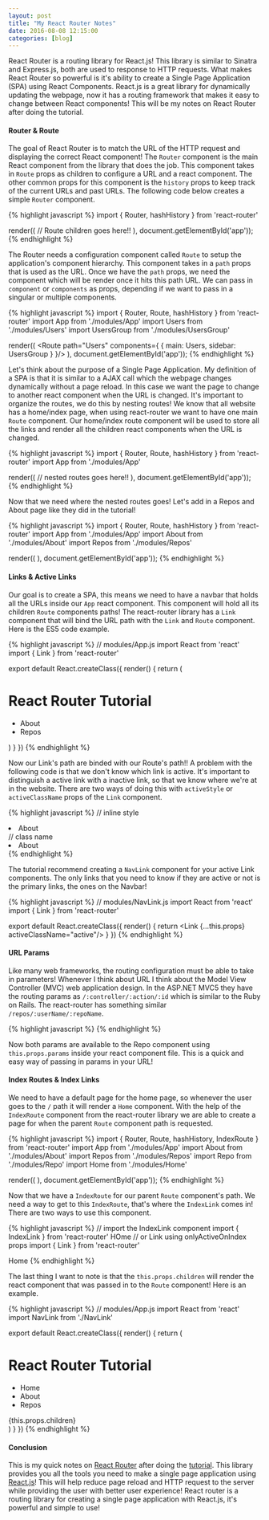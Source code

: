 ```yaml
---
layout: post
title: "My React Router Notes"
date: 2016-08-08 12:15:00
categories: [blog]
---
```


React Router is a routing library for React.js! This library is similar to Sinatra and Express.js, both are used to response to HTTP requests. What makes React Router so powerful is it's ability to create a Single Page Application (SPA) using React Components. React.js is a great library for dynamically updating the webpage, now it has a routing framework that makes it easy to change between React components! This will be my notes on React Router after doing the tutorial.

#### Router & Route

The goal of React Router is to match the URL of the HTTP request and displaying the correct React component! The `Router` component is the main React component from the library that does the job. This component takes in `Route` props as children to configure a URL and a react component. The other common props for this component is the `history` props to keep track of the current URLs and past URLs. The following code below creates a simple `Router` component.

{% highlight javascript %}
  import { Router, hashHistory } from 'react-router'

  render((
    <Router history={hashHistory}>
      // Route children goes here!!
    </Router>
  ), document.getElementById('app'));
{% endhighlight %}

The Router needs a configuration component called `Route` to setup the application's component hierarchy. This component takes in a `path` props that is used as the URL. Once we have the `path` props, we need the component which will be render once it hits this path URL. We can pass in `component` or `components` as props, depending if we want to pass in a singular or multiple components.

{% highlight javascript %}
  import { Router, Route, hashHistory } from 'react-router'
  import App from './modules/App'
  import Users from './modules/Users'
  import UsersGroup from './modules/UsersGroup'

  render((
    <Router history={hashHistory}>
      <Route path="/" component={App}/>
      <Route path="Users" components={ { main: Users, sidebar: UsersGroup } }/>
    </Router>
  ), document.getElementById('app'));
{% endhighlight %}

Let's think about the purpose of a Single Page Application. My definition of a SPA is that it is similar to a AJAX call which the webpage changes dynamically without a page reload. In this case we want the page to change to another react component when the URL is changed. It's important to organize the routes, we do this by nesting routes! We know that all website has a home/index page, when using react-router we want to have one main `Route` component. Our home/index route component will be used to store all the links and render all the children react components when the URL is changed.

{% highlight javascript %}
  import { Router, Route, hashHistory } from 'react-router'
  import App from './modules/App'

  render((
    <Router history={hashHistory}>
      <Route path="/" component={App}>
        // nested routes goes here!!
      </Route>
    </Router>
  ), document.getElementById('app'));
{% endhighlight %}

Now that we need where the nested routes goes! Let's add in a Repos and About page like they did in the tutorial!

{% highlight javascript %}
  import { Router, Route, hashHistory } from 'react-router'
  import App from './modules/App'
  import About from './modules/About'
  import Repos from './modules/Repos'

  render((
    <Router history={hashHistory}>
      <Route path="/" component={App}>
        <Route path="/repos" component={Repos}/>
        <Route path="/about" component={About}/>
      </Route>
    </Router>
  ), document.getElementById('app'));
{% endhighlight %}

#### Links & Active Links

Our goal is to create a SPA, this means we need to have a navbar that holds all the URLs inside our `App` react component. This component will hold all its children `Route` components paths! The react-router library has a `Link` component that will bind the URL path with the `Link` and `Route` component. Here is the ES5 code example.

{% highlight javascript %}
  // modules/App.js
  import React from 'react'
  import { Link } from 'react-router'

  export default React.createClass({
    render() {
      return (
        <div>
          <h1>React Router Tutorial</h1>
          <ul role="nav">
            <li><Link to="/about">About</Link></li>
            <li><Link to="/repos">Repos</Link></li>
          </ul>
        </div>
      )
    }
  })
{% endhighlight %}

Now our Link's path are binded with our Route's path!! A problem with the following code is that we don't know which link is active. It's important to distinguish a active link with a inactive link, so that we know where we're at in the website. There are two ways of doing this with `activeStyle` or `activeClassName` props of the `Link` component.

{% highlight javascript %}
  // inline style
  <li><Link to="/about" activeStyle={{ color: 'red' }}>About</Link></li>
  // class name
  <li><Link to="/about" activeClassName="active">About</Link></li>
{% endhighlight %}

The tutorial recommend creating a `NavLink` component for your active Link components. The only links that you need to know if they are active or not is the primary links, the ones on the Navbar!

{% highlight javascript %}
  // modules/NavLink.js
  import React from 'react'
  import { Link } from 'react-router'

  export default React.createClass({
    render() {
      return <Link {...this.props} activeClassName="active"/>
    }
  })
{% endhighlight %}

#### URL Params

Like many web frameworks, the routing configuration must be able to take in parameters! Whenever I think about URL I think about the Model View Controller (MVC) web application design. In the ASP.NET MVC5 they have the routing params as `/:controller/:action/:id` which is similar to the Ruby on Rails. The react-router has something similar `/repos/:userName/:repoName`.

{% highlight javascript %}
  <Route path="/repos/:userName/:repoName" component={Repo}/>
{% endhighlight %}

Now both params are available to the Repo component using `this.props.params` inside your react component file. This is a quick and easy way of passing in params in your URL!

#### Index Routes & Index Links

We need to have a default page for the home page, so whenever the user goes to the `/` path it will render a `Home` component. With the help of the `IndexRoute` component from the react-router library we are able to create a page for when the parent `Route` component path is requested.

{% highlight javascript %}
  import { Router, Route, hashHistory, IndexRoute } from 'react-router'
  import App from './modules/App'
  import About from './modules/About'
  import Repos from './modules/Repos'
  import Repo from './modules/Repo'
  import Home from './modules/Home'

  render((
    <Router history={hashHistory}>
      <Route path="/" component={App}>
        <IndexRoute component={Home}/>
        <Route path="/repos" component={Repos}>
          <Route path="/repos/:userName/:repoName" component={Repo}/>
        </Route>
        <Route path="/about" component={About}/>
      </Route>
    </Router>
  ), document.getElementById('app'));
{% endhighlight %}

Now that we have a `IndexRoute` for our parent `Route` component's path. We need a way to get to this `IndexRoute`, that's where the `IndexLink` comes in! There are two ways to use this component.

{% highlight javascript %}
  // import the IndexLink component
  import { IndexLink } from 'react-router'
  <IndexLink to="/" activeClassName="active">HOme</IndexLink>
  // or Link using onlyActiveOnIndex props
  import { Link } from 'react-router'
  <Link to="/" activeClassName="active" onlyActiveOnIndex={true}>Home</Link>
{% endhighlight %}

The last thing I want to note is that the `this.props.children` will render the react component that was passed in to the `Route` component! Here is an example.

{% highlight javascript %}
  // modules/App.js
  import React from 'react'
  import NavLink from './NavLink'

  export default React.createClass({
    render() {
      return (
        <div>
          <h1>React Router Tutorial</h1>
          <ul role="nav">
            <li><NavLink to="/" onlyActiveOnIndex>Home</NavLink></li>
            <li><NavLink to="/about">About</NavLink></li>
            <li><NavLink to="/repos">Repos</NavLink></li>
          </ul>
          {this.props.children}
        </div>
      )
    }
  })
{% endhighlight %}

#### Conclusion

This is my quick notes on <a href="https://github.com/reactjs/react-router" target="_blank">React Router</a> after doing the <a href="https://github.com/reactjs/react-router-tutorial" target="_blank">tutorial</a>. This library provides you all the tools you need to make a single page application using <a href="https://facebook.github.io/react/" target="_blank">React.js<a/>! This will help reduce page reload and HTTP request to the server while providing the user with better user experience! React router is a routing library for creating a single page application with React.js, it's powerful and simple to use!